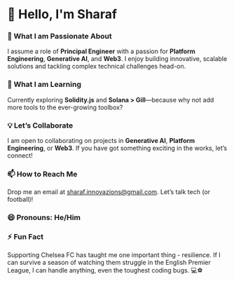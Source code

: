 # 👋 Hello, I'm Sharaf

### 🚀 What I am Passionate About
I assume a role of **Principal Engineer** with a passion for **Platform Engineering**, **Generative AI**, and **Web3**. I enjoy building innovative, scalable solutions and tackling complex technical challenges head-on.

### 🌱 What I am Learning
Currently exploring **Solidity.js** and **Solana > Gill**—because why not add more tools to the ever-growing toolbox?

### 💡 Let’s Collaborate
I am open to collaborating on projects in **Generative AI**, **Platform Engineering**, or **Web3**. If you have got something exciting in the works, let’s connect!

### 📫 How to Reach Me
Drop me an email at [sharaf.innovazions@gmail.com](mailto:sharaf.innovazions@gmail.com). Let’s talk tech (or football)!

### 😄 Pronouns: He/Him

### ⚡ Fun Fact
Supporting Chelsea FC has taught me one important thing - resilience. If I can survive a season of watching them struggle in the English Premier League, I can handle anything, even the toughest coding bugs. 💻⚽
